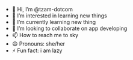 - 👋 Hi, I’m @tzam-dotcom
- 👀 I’m interested in learning new things
- 🌱 I’m currently learning new thing
- 💞️ I’m looking to collaborate on app developing
- 📫 How to reach me to sky
- 😄 Pronouns: she/her
- ⚡ Fun fact: i am lazy

<!---
tzam-dotcom/tzam-dotcom is a ✨ special ✨ repository because its `README.md` (this file) appears on your GitHub profile.
You can click the Preview link to take a look at your changes.
--->
